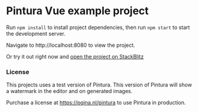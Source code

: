 # Pintura Vue example project

Run `npm install` to install project dependencies, then run `npm start` to start the development server.

Navigate to http://localhost:8080 to view the project.

Or try it out right now and [open the project on StackBlitz](https://stackblitz.com/github/pqina/pintura-example-vue)

### License

This projects uses a test version of Pintura. This version of Pintura will show a watermark in the editor and on generated images.

Purchase a license at https://pqina.nl/pintura to use Pintura in production.
